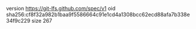 version https://git-lfs.github.com/spec/v1
oid sha256:cf8f32a982b1baa9f5586664c91e1cd4a1308bcc62ecd88afa7b338e34f9c229
size 267
